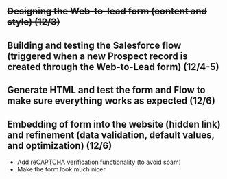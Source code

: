 
## ~~Designing the Web-to-lead form (content and style) (12/3)~~

## Building and testing the Salesforce flow (triggered when a new Prospect record is created through the Web-to-Lead form) (12/4-5)

## Generate HTML and test the form and Flow to make sure everything works as expected (12/6)

## Embedding of form into the website (hidden link) and refinement (data validation, default values, and optimization) (12/6)
- Add reCAPTCHA verification functionality (to avoid spam)
- Make the form look much nicer
